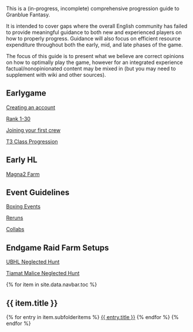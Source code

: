 This is a (in-progress, incomplete) comprehensive progression guide to Granblue Fantasy.

It is intended to cover gaps where the overall English community has failed to provide meaningful guidance to both new and experienced players on how to properly progress. Guidance will also focus on efficient resource expenditure throughout both the early, mid, and late phases of the game.

The focus of this guide is to present what we believe are correct opinions on how to optimally play the game, however for an integrated experience factual/nonopinionated content may be mixed in (but you may need to supplement with wiki and other sources).

## Earlygame

[Creating an account](account_creation.md)

[Rank 1-30](rank_1_30.md)

[Joining your first crew](early_crew_selection.md)

[T3 Class Progression](t3_class_progression.md)

## Early HL

[Magna2 Farm](magna2_farm.md)

## Event Guidelines

[Boxing Events](events/boxing.md)

[Reruns](events/rerun.md)

[Collabs](events/collab.md)

## Endgame Raid Farm Setups

[UBHL Neglected Hunt](ubhl_neglected_hunt.md)

[Tiamat Malice Neglected Hunt](tiamalice_neglected_hunt.md)

<div>
    {% for item in site.data.navbar.toc %}
    <h2>{{ item.title }}</h3>
        {% for entry in item.subfolderitems %}
            <a href="{{ entry.url }}">{{ entry.title }}</a>
        {% endfor %}
    {% endfor %}
</div>